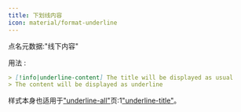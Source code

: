 ```yaml
---
title: 下划线内容
icon: material/format-underline
---
```


点名元数据:"线下内容"

用法 :
```md
> [!info|underline-content] The title will be displayed as usual
> The content will be displayed as underline
```

样式本身也适用于["underline-all"](../combined-styling/page-22.md)页:1["underline-title"](../title-styling/page-22.md)。